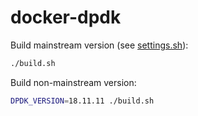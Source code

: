 # docker-dpdk

Build mainstream version (see [settings.sh](settings.sh)):

```bash
./build.sh
```

Build non-mainstream version:

```bash
DPDK_VERSION=18.11.11 ./build.sh
```
